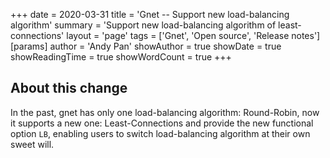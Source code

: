 +++
date = 2020-03-31
title = 'Gnet -- Support new load-balancing algorithm'
summary = 'Support new load-balancing algorithm of least-connections'
layout = 'page'
tags = ['Gnet', 'Open source', 'Release notes']
[params]
  author = 'Andy Pan'
showAuthor = true
showDate = true
showReadingTime = true
showWordCount = true
+++

## About this change

In the past, gnet has only one load-balancing algorithm: Round-Robin, now it supports a new one: Least-Connections
and provide the new functional option `LB`, enabling users to switch load-balancing algorithm at their own sweet will.

